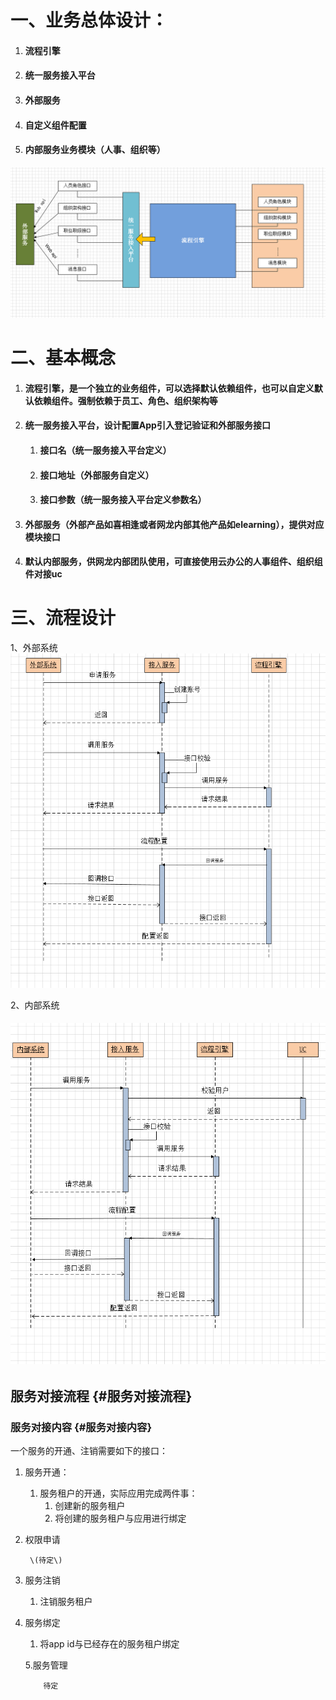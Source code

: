 # 一、业务总体设计：

1. #### 流程引擎
2. #### 统一服务接入平台
3. #### 外部服务
4. #### 自定义组件配置
5. #### 内部服务业务模块（人事、组织等）

![](/assets/流程引擎业务设计.png)

# 二、基本概念

1. #### 流程引擎，是一个独立的业务组件，可以选择默认依赖组件，也可以自定义默认依赖组件。强制依赖于员工、角色、组织架构等
2. #### 统一服务接入平台，设计配置App引入登记验证和外部服务接口

   1. #### 接口名（统一服务接入平台定义）
   2. #### 接口地址（外部服务自定义）
   3. #### 接口参数（统一服务接入平台定义参数名）
3. #### 外部服务（外部产品如喜相逢或者网龙内部其他产品如elearning），提供对应模块接口
4. #### 默认内部服务，供网龙内部团队使用，可直接使用云办公的人事组件、组织组件对接uc

# 三、流程设计

1、外部系统![](/assets/外部系统流程设计.png)

2、内部系统

###### ![](/assets/内部系统流程设计.png)

## 服务对接流程 {#服务对接流程}

### 服务对接内容 {#服务对接内容}

一个服务的开通、注销需要如下的接口：

1. 服务开通：
   1. 服务租户的开通，实际应用完成两件事：
      1. 创建新的服务租户
      2. 将创建的服务租户与应用进行绑定
2. 权限申请
   ```
    \(待定\)
   ```
3. 服务注销
   1. 注销服务租户
4. 服务绑定
   1. 将app id与已经存在的服务租户绑定

   5.服务管理

           待定































































